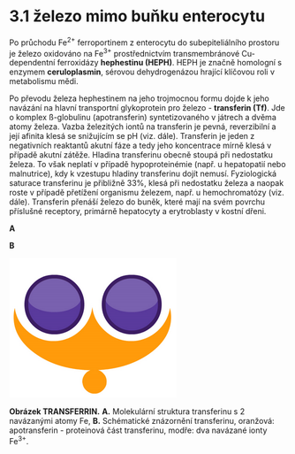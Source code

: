 # 3.1 železo mimo buňku enterocytu
Po průchodu Fe<sup>2+</sup> ferroportinem z enterocytu do subepiteliálního prostoru je železo oxidováno na Fe<sup>3+</sup> prostřednictvím transmembránové Cu-dependentní ferroxidázy **hephestinu (HEPH)**. HEPH je značně homologní s enzymem **ceruloplasmin**, sérovou dehydrogenázou hrající klíčovou roli v metabolismu mědi.

Po převodu železa hephestinem na jeho trojmocnou formu dojde k jeho navázání na hlavní transportní glykoprotein pro železo - **transferin (Tf)**. Jde o komplex ß-globulinu (apotransferin) syntetizovaného v játrech a dvěma atomy železa. Vazba železitých iontů na transferin je pevná, reverzibilní a její afinita klesá se snižujícím se pH (viz. dále). Transferin je jeden z negativních reaktantů akutní fáze a tedy jeho koncentrace mírně klesá v případě akutní zátěže. Hladina transferinu obecně stoupá při nedostatku železa. To však neplatí v případě hypoproteinémie (např. u hepatopatií nebo malnutrice), kdy k vzestupu hladiny transferinu dojít nemusí. Fyziologická saturace transferinu je přibližně 33%, klesá při nedostatku železa a naopak roste v případě přetížení organismu železem, např. u hemochromatózy (viz. dále). Transferin přenáší železo do buněk, které mají na svém povrchu příslušné receptory, primárně hepatocyty a erytroblasty v kostní dřeni.
<div class="w3-row">
<div class="w3-col s5">

**A**
<bdl-pdb-pdbe-molstar molecule-id="6jas" assembly-id="1"></bdl-pdb-pdbe-molstar>
</div>
<div class="w3-col s5">

**B**

![Ferroportin](imagetransferrin.png)
</div>
<div class="w3-col s2">

**Obrázek TRANSFERRIN.** **A.** Molekulární struktura transferinu s 2 navázanými atomy Fe, **B.** Schématické znázornění transferinu, oranžová: apotransferin - proteinová část transferinu, modře: dva navázané ionty Fe<sup>3+</sup>.
</div>
</div>

